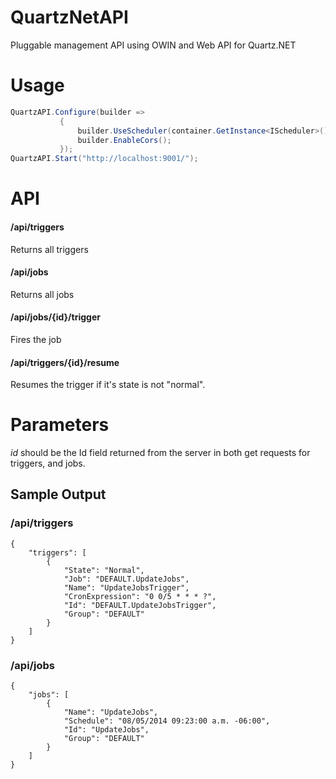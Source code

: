 QuartzNetAPI
===========

Pluggable management API using OWIN and Web API for Quartz.NET

Usage
======
```C#
QuartzAPI.Configure(builder =>
           {
               builder.UseScheduler(container.GetInstance<IScheduler>()); //This is the scheduler you are using, in this case I'm pulling out the scheduler from my structuremap container
               builder.EnableCors();
           });
QuartzAPI.Start("http://localhost:9001/");


```

API
===========
#### /api/triggers
Returns all triggers

#### /api/jobs
Returns all jobs

#### /api/jobs/{id}/trigger
Fires the job

#### /api/triggers/{id}/resume
Resumes the trigger if it's state is not "normal".

Parameters
===========
*id* should be the Id field returned from the server in both get requests for triggers, and jobs.



Sample Output
------------------
### /api/triggers

```
{
    "triggers": [
        {
            "State": "Normal",
            "Job": "DEFAULT.UpdateJobs",
            "Name": "UpdateJobsTrigger",
            "CronExpression": "0 0/5 * * * ?",
            "Id": "DEFAULT.UpdateJobsTrigger",
            "Group": "DEFAULT"
        }
    ]
}
```

### /api/jobs

```
{
    "jobs": [
        {
            "Name": "UpdateJobs",
            "Schedule": "08/05/2014 09:23:00 a.m. -06:00",
            "Id": "UpdateJobs",
            "Group": "DEFAULT"
        }
    ]
}
```

